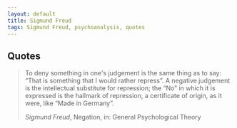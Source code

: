 ```yaml
---
layout: default
title: Sigmund Freud
tags: Sigmund Freud, psychoanalysis, quotes
---
```


## Quotes

> To deny something in one's judgement is the same thing as to say: “That is
> something that I would rather repress”. A negative judgement is the
> intellectual substitute for repression; the “No” in which it is expressed is
> the hallmark of repression, a certificate of origin, as it were, like “Made
> in Germany”.
>
> <cite>Sigmund Freud</cite>, Negation, in: General Psychological Theory
